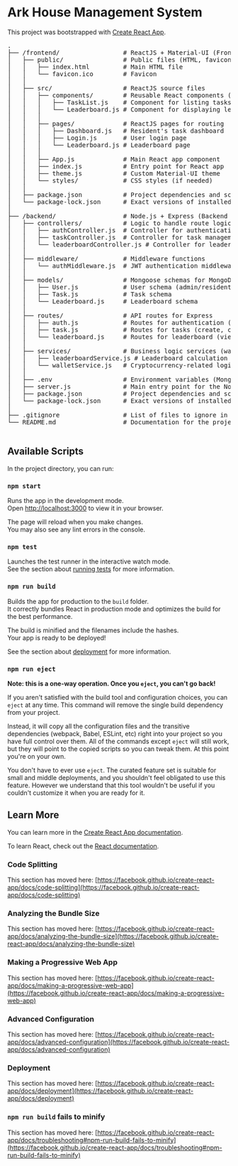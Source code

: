 # Ark House Management System

This project was bootstrapped with [Create React App](https://github.com/facebook/create-react-app).

<pre>
.
├── /frontend/                 # ReactJS + Material-UI (Frontend)
│   ├── public/                # Public files (HTML, favicon, etc.)
│   │   ├── index.html         # Main HTML file
│   │   └── favicon.ico        # Favicon
│   │
│   ├── src/                   # ReactJS source files
│   │   ├── components/        # Reusable React components (TaskList, Leaderboard, etc.)
│   │   │   ├── TaskList.js    # Component for listing tasks
│   │   │   └── Leaderboard.js # Component for displaying leaderboard
│   │   │
│   │   ├── pages/             # ReactJS pages for routing
│   │   │   ├── Dashboard.js   # Resident's task dashboard
│   │   │   ├── Login.js       # User login page
│   │   │   └── Leaderboard.js # Leaderboard page
│   │   │
│   │   ├── App.js             # Main React app component
│   │   ├── index.js           # Entry point for React app
│   │   ├── theme.js           # Custom Material-UI theme
│   │   └── styles/            # CSS styles (if needed)
│   │
│   ├── package.json           # Project dependencies and scripts
│   └── package-lock.json      # Exact versions of installed dependencies
│
├── /backend/                  # Node.js + Express (Backend API)
│   ├── controllers/           # Logic to handle route logic (tasks, auth, leaderboard)
│   │   ├── authController.js  # Controller for authentication (register, login)
│   │   ├── taskController.js  # Controller for task management
│   │   └── leaderboardController.js # Controller for leaderboard logic
│   │
│   ├── middleware/            # Middleware functions
│   │   └── authMiddleware.js  # JWT authentication middleware
│   │
│   ├── models/                # Mongoose schemas for MongoDB
│   │   ├── User.js            # User schema (admin/resident)
│   │   ├── Task.js            # Task schema
│   │   └── Leaderboard.js     # Leaderboard schema
│   │
│   ├── routes/                # API routes for Express
│   │   ├── auth.js            # Routes for authentication (register, login)
│   │   ├── task.js            # Routes for tasks (create, complete)
│   │   └── leaderboard.js     # Routes for leaderboard (view leaderboard)
│   │
│   ├── services/              # Business logic services (wallet, leaderboard)
│   │   ├── leaderboardService.js # Leaderboard calculation and reset service
│   │   └── walletService.js   # Cryptocurrency-related logic (optional)
│   │
│   ├── .env                   # Environment variables (MongoDB URI, JWT secret)
│   ├── server.js              # Main entry point for the Node.js server
│   ├── package.json           # Project dependencies and scripts
│   └── package-lock.json      # Exact versions of installed dependencies
│
├── .gitignore                 # List of files to ignore in version control
└── README.md                  # Documentation for the project

</pre>

## Available Scripts

In the project directory, you can run:

### `npm start`

Runs the app in the development mode.\
Open [http://localhost:3000](http://localhost:3000) to view it in your browser.

The page will reload when you make changes.\
You may also see any lint errors in the console.

### `npm test`

Launches the test runner in the interactive watch mode.\
See the section about [running tests](https://facebook.github.io/create-react-app/docs/running-tests) for more information.

### `npm run build`

Builds the app for production to the `build` folder.\
It correctly bundles React in production mode and optimizes the build for the best performance.

The build is minified and the filenames include the hashes.\
Your app is ready to be deployed!

See the section about [deployment](https://facebook.github.io/create-react-app/docs/deployment) for more information.

### `npm run eject`

**Note: this is a one-way operation. Once you `eject`, you can't go back!**

If you aren't satisfied with the build tool and configuration choices, you can `eject` at any time. This command will remove the single build dependency from your project.

Instead, it will copy all the configuration files and the transitive dependencies (webpack, Babel, ESLint, etc) right into your project so you have full control over them. All of the commands except `eject` will still work, but they will point to the copied scripts so you can tweak them. At this point you're on your own.

You don't have to ever use `eject`. The curated feature set is suitable for small and middle deployments, and you shouldn't feel obligated to use this feature. However we understand that this tool wouldn't be useful if you couldn't customize it when you are ready for it.

## Learn More

You can learn more in the [Create React App documentation](https://facebook.github.io/create-react-app/docs/getting-started).

To learn React, check out the [React documentation](https://reactjs.org/).

### Code Splitting

This section has moved here: [https://facebook.github.io/create-react-app/docs/code-splitting](https://facebook.github.io/create-react-app/docs/code-splitting)

### Analyzing the Bundle Size

This section has moved here: [https://facebook.github.io/create-react-app/docs/analyzing-the-bundle-size](https://facebook.github.io/create-react-app/docs/analyzing-the-bundle-size)

### Making a Progressive Web App

This section has moved here: [https://facebook.github.io/create-react-app/docs/making-a-progressive-web-app](https://facebook.github.io/create-react-app/docs/making-a-progressive-web-app)

### Advanced Configuration

This section has moved here: [https://facebook.github.io/create-react-app/docs/advanced-configuration](https://facebook.github.io/create-react-app/docs/advanced-configuration)

### Deployment

This section has moved here: [https://facebook.github.io/create-react-app/docs/deployment](https://facebook.github.io/create-react-app/docs/deployment)

### `npm run build` fails to minify

This section has moved here: [https://facebook.github.io/create-react-app/docs/troubleshooting#npm-run-build-fails-to-minify](https://facebook.github.io/create-react-app/docs/troubleshooting#npm-run-build-fails-to-minify)

